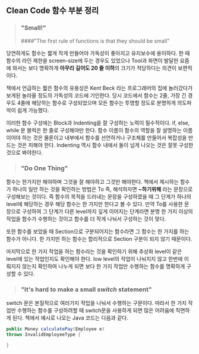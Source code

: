 ## Clean Code 함수 부분 정리

> ### "Small!"
> ####"The first rule of functions is that they should be small"

 당연하게도 함수는 짧게 작게 만들어야 가독성이 좋아지고 유지보수에 용이하다. 한 때 함수의 라인 제한을  screen-size에 두는 경우도 있었으나  Tool과 화면이 발달한 요즘에 와서는 보다 명확하게 **아무리 길어도 20 줄 이하**의 크기가 적당하다는 의견이 보편적이다.
 
책에서 언급하는 짧은 함수의 유용성은 Kent Beck 라는 프로그래머의 집에 놀러갔다가 보게된 놀라울 정도의 가독성의 코드에 기인한다. 당시 코드에서 함수는 2줄, 가장 긴 경우도 4줄에 해당하는 함수로 구성되었으며  모든 함수는 투명할 정도로 분명하게 의도파악이 쉽게 가능했다. 

이러한 함수 구성에는 Block과 Indenting을 잘 구성하는 노력이 필수적이다. if, else, while 문 블럭은 한 줄로 구성해야만 한다. 함수 이름이 함수의 역할을 잘 설명하는 이름이어야 하는 것은 물론이고 내부에서 함수를 선언하거나 구조체를 만들어서 복잡성을 만드는 것은 피해야 한다. Indenting 역시 함수 내에서 둘이 넘게 나오는 것은 잘못 구성한 것으로 봐야한다.

> ### "Do One Thing"

함수는 한가지만 해야하며 그것을 잘 해야하고 그것만 해야한다. 책에서 제시하는 함수가 하나의 일만 하는 것을 확인하는 방법은 To 즉, 해석하자면 **~하기위해** 라는 문장으로 구성해보는 것이다. 즉 함수의 목적을 드러내는 문장을 구성하였을 때 그 단계가 하나의 level에 해당하는 경우 해당 함수는 한 가지만 한다고 볼 수 있다. 만약 To를 사용한 문장으로 구성하여 그 단계가 다른 level까지 깊게 이어지는 단계라면 분명 한 가지 이상의 작업을 함수가 수행하는 것이고 함수를 더 작게 나눠서 구성하는 것이 맞다.

또한 함수를 보았을 때 Section으로 구분되어지는 함수라면 그 함수는 한 가지를 하는 함수가 아니다. 한 가지만 하는 함수는 합리적으로 Section 구분이 되지 않기 때문이다.

마지막으로 한 가지 작업을 하는 함수라는 것을 확인하기 위해 추상화 level이 같은 level에 있는 작업인지도 확인해야 한다. low level의 작업이 나눠지지 않고 한번에 이뤄지지 않는지 확인하여 나누게 되면 보다 한 가지 작업만 수행하는 함수를 명확하게 구성할 수 있다.

> ### "It's hard to make a small *switch* statement"

switch 문은 본질적으로 여러가지 작업을 나눠서 수행하는 구문이다. 따라서 한 가지 작업만 수행하는 함수를 구성하려할 때  switch문을 사용하게 되면 많은 어려움에 직면하게 된다. 책에서 예시로 나오는 Java 코드는 다음과 같다.

```java
public Money calculatePay(Employee e) 
throws InvalidEmployeeType {

}
```

